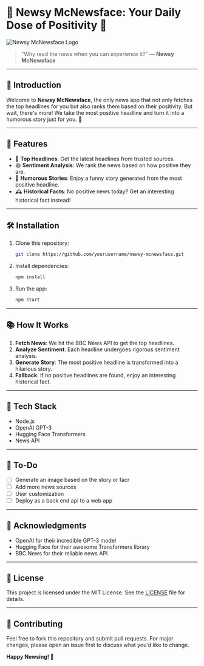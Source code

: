 # 🌟 Newsy McNewsface: Your Daily Dose of Positivity 🌟

![Newsy McNewsface Logo](./assets/logo.png)

> "Why read the news when you can *experience* it?" — **Newsy McNewsface**

---

## 🚀 Introduction

Welcome to **Newsy McNewsface**, the only news app that not only fetches the top headlines for you but also ranks them based on their positivity. But wait, there's more! We take the most positive headline and turn it into a humorous story just for you. 🎉

---

## 🌈 Features

- 📰 **Top Headlines**: Get the latest headlines from trusted sources.
- 😃 **Sentiment Analysis**: We rank the news based on how positive they are.
- 📖 **Humorous Stories**: Enjoy a funny story generated from the most positive headline.
- 🕰️ **Historical Facts**: No positive news today? Get an interesting historical fact instead!

---

## 🛠️ Installation

1. Clone this repository:
    ```bash
    git clone https://github.com/yourusername/newsy-mcnewsface.git
    ```
2. Install dependencies:
    ```bash
    npm install
    ```
3. Run the app:
    ```bash
    npm start
    ```

---

## 📚 How It Works

1. **Fetch News**: We hit the BBC News API to get the top headlines.
2. **Analyze Sentiment**: Each headline undergoes rigorous sentiment analysis.
3. **Generate Story**: The most positive headline is transformed into a hilarious story.
4. **Fallback**: If no positive headlines are found, enjoy an interesting historical fact.

---

## 🤖 Tech Stack

- Node.js
- OpenAI GPT-3
- Hugging Face Transformers
- News API

---

## 📝 To-Do

- [ ] Generate an image based on the story or facr
- [ ] Add more news sources
- [ ] User customization
- [ ] Deploy as a back end api to a web app

---

## 🙏 Acknowledgments

- OpenAI for their incredible GPT-3 model
- Hugging Face for their awesome Transformers library
- BBC News for their reliable news API

---

## 📜 License

This project is licensed under the MIT License. See the [LICENSE](LICENSE) file for details.

---

## 🤝 Contributing

Feel free to fork this repository and submit pull requests. For major changes, please open an issue first to discuss what you'd like to change.


**Happy Newsing! 🎉**
